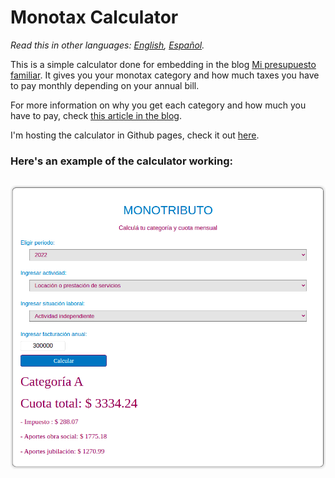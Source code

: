 # Monotax Calculator

_Read this in other languages: [English](README.md), [Español](README.es.md)._

This is a simple calculator done for embedding in the blog [Mi presupuesto familiar](https://www.presupuestofamiliar.com.ar/). It gives you your monotax category and how much taxes you have to pay monthly depending on your annual bill.

For more information on why you get each category and how much you have to pay, check [this article in the blog](https://www.presupuestofamiliar.com.ar/monotributo-2022-categorias-aportes-cuota-mensual/).

I'm hosting the calculator in Github pages, check it out [here](https://joaquinfeltes.github.io/Calculadora_Monotributo/).

### Here's an example of the calculator working:

## ![example](./images/example.png)
